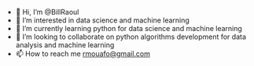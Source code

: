 - 👋 Hi, I’m @BillRaoul
- 👀 I’m interested in data science and machine learning
- 🌱 I’m currently learning python for data science and machine learning
- 💞️ I’m looking to collaborate on python algorithms development for data analysis and machine learning
- 📫 How to reach me rmouafo@gmail.com

<!---
BillRao/BillRao is a ✨ special ✨ repository because its `README.md` (this file) appears on your GitHub profile.
You can click the Preview link to take a look at your changes.
--->

